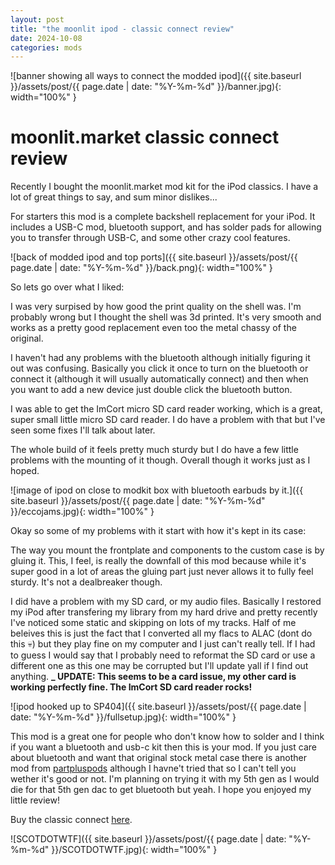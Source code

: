 ```yaml
---
layout: post
title: "the moonlit ipod - classic connect review"
date: 2024-10-08
categories: mods
---
```


![banner showing all ways to connect the modded ipod]({{ site.baseurl }}/assets/post/{{ page.date | date: "%Y-%m-%d" }}/banner.jpg){: width="100%" } 

# moonlit.market classic connect review

Recently I bought the moonlit.market mod kit for the iPod classics. I have a lot of great things to say, and sum minor dislikes...

For starters this mod is a complete backshell replacement for your iPod. It includes a USB-C mod, bluetooth support, and has solder pads for allowing you to transfer through USB-C, and some other crazy cool features.

![back of modded ipod and top ports]({{ site.baseurl }}/assets/post/{{ page.date | date: "%Y-%m-%d" }}/back.png){: width="100%" } 

So lets go over what I liked:

I was very surpised by how good the print quality on the shell was. I'm probably wrong but I thought the shell was 3d printed. It's very smooth and works as a pretty good replacement even too the metal chassy of the original.

I haven't had any problems with the bluetooth although initially figuring it out was confusing. Basically you click it once to turn on the bluetooth or connect it (although it will usually automatically connect) and then when you want to add a new device just double click the bluetooth button. 

I was able to get the ImCort micro SD card reader working, which is a great, super small little micro SD card reader. I do have a problem with that but I've seen some fixes I'll talk about later.

The whole build of it feels pretty much sturdy but I do have a few little problems with the mounting of it though. Overall though it works just as I hoped.

![image of ipod on close to modkit box with bluetooth earbuds by it.]({{ site.baseurl }}/assets/post/{{ page.date | date: "%Y-%m-%d" }}/eccojams.jpg){: width="100%" } 

Okay so some of my problems with it start with how it's kept in its case:

The way you mount the frontplate and components to the custom case is by gluing it. This, I feel, is really the downfall of this mod because while it's super good in a lot of areas the gluing part just never allows it to fully feel sturdy. It's not a dealbreaker though.

I did have a problem with my SD card, or my audio files. Basically I restored my iPod after transfering my library from my hard drive and pretty recently I've noticed some static and skipping on lots of my tracks. Half of me beleives this is just the fact that I converted all my flacs to ALAC (dont do this 💀) but they play fine on my computer and I just can't really tell. If I had to guess I would say that I probably need to reformat the SD card or use a different one as this one may be corrupted but I'll update yall if I find out anything.
**\_ UPDATE: This seems to be a card issue, my other card is working perfectly fine. The ImCort SD card reader rocks!**

![ipod hooked up to SP404]({{ site.baseurl }}/assets/post/{{ page.date | date: "%Y-%m-%d" }}/fullsetup.jpg){: width="100%" } 

This mod is a great one for people who don't know how to solder and I think if you want a bluetooth and usb-c kit then this is your mod. If you just care about bluetooth and want that original stock metal case there is another mod from [partpluspods](https://partspluspods.com.au/product/bluetooth-upgrade-kit-for-apple-ipod-classic-5th-gen/) although I havne't tried that so I can't tell you wether it's good or not. I'm planning on trying it with my 5th gen as I would die for that 5th gen dac to get bluetooth but yeah. I hope you enjoyed my little review!

Buy the classic connect [here](https://moonlit.market/products/classic-connect).


![SCOTDOTWTF]({{ site.baseurl }}/assets/post/{{ page.date | date: "%Y-%m-%d" }}/SCOTDOTWTF.jpg){: width="100%" } 
